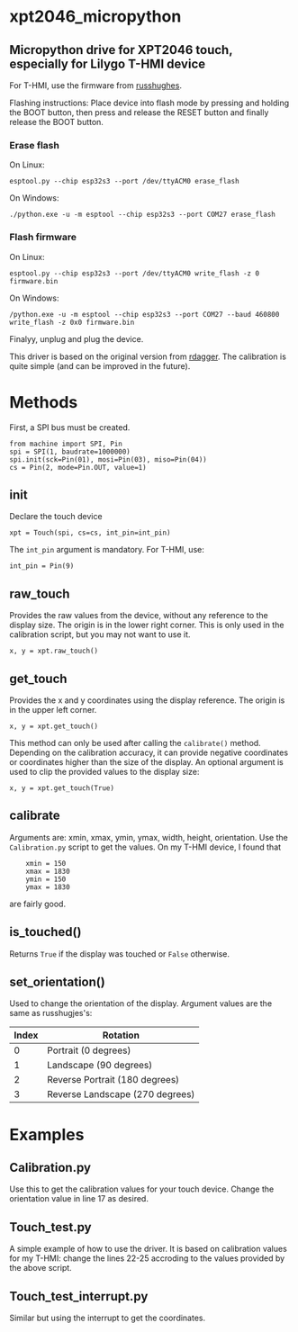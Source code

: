 # xpt2046_micropython
## Micropython drive for XPT2046 touch, especially for Lilygo T-HMI device

For T-HMI, use the firmware from [russhughes](https://github.com/russhughes/s3lcd/tree/c666663ea9ce005ca8271c470c389054274f0192/firmware/S3LCD_OCT_16M). 

Flashing instructions: Place device into flash mode by pressing and holding the BOOT button, then press and release the RESET button and finally release the BOOT button.

### Erase flash

On Linux:
```
esptool.py --chip esp32s3 --port /dev/ttyACM0 erase_flash
```
On Windows:
```
./python.exe -u -m esptool --chip esp32s3 --port COM27 erase_flash
```

### Flash firmware

On Linux:
```
esptool.py --chip esp32s3 --port /dev/ttyACM0 write_flash -z 0 firmware.bin
```
On Windows:
```
/python.exe -u -m esptool --chip esp32s3 --port COM27 --baud 460800 write_flash -z 0x0 firmware.bin
```
Finalyy, unplug and plug the device.

This driver is based on the original version from [rdagger](https://github.com/rdagger/micropython-ili9341/blob/d080d5bac95c0da972b26e3599f56bb0311d9ebd/xpt2046.py). The calibration is quite simple (and can be improved in the future).

# Methods
First, a SPI bus must be created.
```
from machine import SPI, Pin
spi = SPI(1, baudrate=1000000)
spi.init(sck=Pin(01), mosi=Pin(03), miso=Pin(04))
cs = Pin(2, mode=Pin.OUT, value=1) 
```

## init
Declare the touch device
```
xpt = Touch(spi, cs=cs, int_pin=int_pin)
```
The `int_pin` argument is mandatory. For T-HMI, use:
```
int_pin = Pin(9)
```

## raw_touch
Provides the raw values from the device, without any reference to the display size. The origin is in the lower right corner. This is only used in the calibration script, but you may not want to use it.
```
x, y = xpt.raw_touch()
```

## get_touch
Provides the x and y coordinates using the display reference. The origin is in the upper left corner.
```
x, y = xpt.get_touch()
```
This method can only be used after calling the `calibrate()` method. Depending on the calibration accuracy, it can provide negative coordinates or coordinates higher than the size of the display. An optional argument is used to clip the provided values to the display size:
```
x, y = xpt.get_touch(True)
```

## calibrate
Arguments are: xmin, xmax, ymin, ymax, width, height, orientation. Use the `Calibration.py` script to get the values. On my T-HMI device, I found that
```
    xmin = 150
    xmax = 1830
    ymin = 150
    ymax = 1830
```
are fairly good.

## is_touched()
Returns `True` if the display was touched or `False` otherwise.

## set_orientation()
Used to change the orientation of the display. Argument values are the same as russhugjes's:

Index | Rotation
----- | --------
0     | Portrait (0 degrees)
1     | Landscape (90 degrees)
2     | Reverse Portrait (180 degrees)
3     | Reverse Landscape (270 degrees)

# Examples
## Calibration.py
Use this to get the calibration values for your touch device. Change the orientation value in line 17 as desired.

## Touch_test.py
A simple example of how to use the driver. It is based on calibration values for my T-HMI: change the lines 22-25 accroding to the values provided by the above script.

## Touch_test_interrupt.py
Similar but using the interrupt to get the coordinates.

